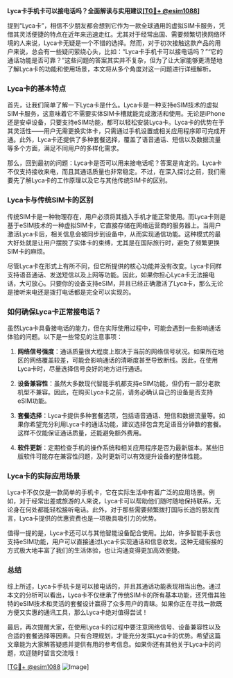 **Lyca卡手机卡可以接电话吗？全面解读与实用建议[[TG💪+ @esim1088](https://t.me/s/esim1088)]**

提到“Lyca卡”，相信不少朋友都会想到它作为一款全球通用的虚拟SIM卡服务，凭借其灵活便捷的特点在近年来迅速走红。尤其对于经常出国、需要频繁切换网络环境的人来说，Lyca卡无疑是一个不错的选择。然而，对于初次接触这款产品的用户来说，总会有一些疑问萦绕心头，比如：“Lyca卡手机卡可以接电话吗？”“它的通话功能是否可靠？”这些问题的答案其实并不复杂，但为了让大家能够更清楚地了解Lyca卡的功能和使用场景，本文将从多个角度对这一问题进行详细解析。

### Lyca卡的基本特点

首先，让我们简单了解一下Lyca卡是什么。Lyca卡是一种支持eSIM技术的虚拟SIM卡服务，这意味着它不需要实体SIM卡槽就能完成激活和使用。无论是iPhone还是安卓设备，只要支持eSIM功能，都可以轻松安装Lyca卡。Lyca卡的优势在于其灵活性——用户无需更换实体卡，只需通过手机设置或相关应用程序即可完成开通。此外，Lyca卡还提供了多种套餐选择，覆盖了语音通话、短信以及数据流量等多个方面，满足不同用户的多样化需求。

那么，回到最初的问题：Lyca卡是否可以用来接电话呢？答案是肯定的。Lyca卡不仅支持接收来电，而且其通话质量也非常稳定。不过，在深入探讨之前，我们需要先了解Lyca卡的工作原理以及它与其他传统SIM卡的区别。

### Lyca卡与传统SIM卡的区别

传统SIM卡是一种物理存在，用户必须将其插入手机才能正常使用。而Lyca卡则是基于eSIM技术的一种虚拟SIM卡，它直接存储在网络运营商的服务器上。当用户激活Lyca卡后，相关信息会被同步到设备中，从而实现通信功能。这种模式的最大好处就是让用户摆脱了实体卡的束缚，尤其是在国际旅行时，避免了频繁更换SIM卡的麻烦。

尽管Lyca卡在形式上有所不同，但它所提供的核心功能并没有改变。Lyca卡同样支持语音通话、发送短信以及上网等功能。因此，如果你担心Lyca卡无法接电话，大可放心。只要你的设备支持eSIM，并且已经正确激活了Lyca卡，那么无论是接听来电还是拨打电话都是完全可以实现的。

### 如何确保Lyca卡正常接电话？

虽然Lyca卡具备接电话的能力，但在实际使用过程中，可能会遇到一些影响通话体验的问题。以下是一些常见的注意事项：

1. **网络信号强度**：通话质量很大程度上取决于当前的网络信号状况。如果所在地区的网络覆盖较差，可能会影响通话的清晰度甚至导致断线。因此，在使用Lyca卡时，尽量选择信号良好的地方进行通话。

2. **设备兼容性**：虽然大多数现代智能手机都支持eSIM功能，但仍有一部分老款机型不兼容。因此，在购买Lyca卡之前，请务必确认自己的设备是否支持eSIM功能。

3. **套餐选择**：Lyca卡提供多种套餐选项，包括语音通话、短信和数据流量等。如果你希望充分利用Lyca卡的通话功能，建议选择包含充足语音分钟数的套餐。这样不仅能保证通话质量，还能避免额外费用。

4. **软件更新**：定期检查手机的操作系统和相关应用程序是否为最新版本。某些旧版软件可能存在兼容性问题，及时更新可以有效提升设备的整体性能。

### Lyca卡的实际应用场景

Lyca卡不仅仅是一款简单的手机卡，它在实际生活中有着广泛的应用场景。例如，对于经常出差或旅游的人来说，Lyca卡可以帮助他们随时随地保持联系，无论身在何处都能轻松接听电话。此外，对于那些需要频繁拨打国际长途的朋友而言，Lyca卡提供的优惠资费也是一项极具吸引力的优势。

值得一提的是，Lyca卡还可以与其他智能设备配合使用。比如，许多智能手表也支持eSIM功能，用户可以直接通过Lyca卡实现通话和信息收发。这种无缝衔接的方式极大地丰富了我们的生活体验，也让沟通变得更加高效便捷。

### 总结

综上所述，Lyca卡手机卡是可以接电话的，并且其通话功能表现相当出色。通过本文的分析可以看出，Lyca卡不仅继承了传统SIM卡的所有基本功能，还凭借其独特的eSIM技术和灵活的套餐设计赢得了众多用户的青睐。如果你正在寻找一款既方便又实惠的通讯工具，那么Lyca卡绝对值得尝试！

最后，再次提醒大家，在使用Lyca卡的过程中要注意网络信号、设备兼容性以及合适的套餐选择等因素。只有合理规划，才能充分发挥Lyca卡的优势。希望这篇文章能为大家解答疑惑并提供有用的参考信息。如果你还有其他关于Lyca卡的问题，欢迎随时留言交流哦！

[[TG💪+ @esim1088](https://t.me/s/esim1088) ![Image](https://i.postimg.cc/4NQfJmqS/Snipaste-2025-05-13-00-14-12.png)]